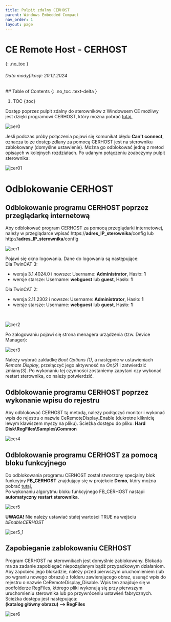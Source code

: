 ```yaml
---
title: Pulpit zdalny CERHOST 
parent: Windows Embedded Compact
nav_order: 1
layout: page
---
```



# CE Remote Host - CERHOST 
{: .no_toc }
<h6> Data modyfikacji: 20.12.2024 </h6>
## Table of Contents
{: .no_toc .text-delta }

1. TOC
{:toc}

Dostęp poprzez pulpit zdalny do sterowników z Windowsem CE możliwy jest dzięki programowi CERHOST, który można pobrać [tutaj.](https://infosys.beckhoff.com/content/1033/cx51x0_hw/Resources/5047075211.zip)

![cer0](https://ba-pl.github.io/wiki/assets/images/cer0.png "cer0")

Jeśli podczas próby połączenia pojawi się komunikat błędu **Can't connect**, oznacza to że dostęp zdlany za pomocą CERHOST jest na sterowniku zablokowany (domyślne ustawienie). Można go odblokować jedną z metod opisaych w kolejnych rozdziałach.
Po udanym połączeniu zoabczymy pulpit sterownika:

![cer01](https://ba-pl.github.io/wiki/assets/images/cer01.png "cer01")

# Odblokowanie CERHOST

## Odblokowanie programu CERHOST poprzez przeglądarkę internetową 
Aby odblokować program CERHOST za pomocą przeglądarki internetowej, należy w przeglądarce wpisać https://**adres_IP_sterownika**/config lub http://**adres_IP_sterownika**/config

![cer1](https://ba-pl.github.io/wiki/assets/images/cer1.png "cer1")

Pojawi się okno logowania. Dane do logowania są następujące:
<br>
Dla TwinCAT 3:
- wersja 3.1.4024.0 i nowsze: Username: **Administrator**, Hasło: **1**
- wersje starsze: Username: **webguest** lub **guest**, Hasło: **1**

Dla TwinCAT 2:
- wersja 2.11.2302 i nowsze: Username: **Administrator**, Hasło: **1**
- wersje starsze: Username: **webguest** lub **guest**, Hasło: **1**
<br>

![cer2](https://ba-pl.github.io/wiki/assets/images/cer2.png "cer2")

Po zalogowaniu pojawi się strona menagera urządzenia (tzw. Device Manager):

![cer3](https://ba-pl.github.io/wiki/assets/images/cer3.png "cer3")

Należy wybrać zakładkę *Boot Options (1)*, a następnie w ustawieniach *Remote Display*, przełączyć jego aktywność na *On(2)* i zatwierdzić zmiany(3). Po wykonaniu tej czynności zostaniemy zapytani czy wykonać restart sterownika, co należy potwierdzić.
## Odblokowanie programu CERHOST poprzez wykonanie wpisu do rejestru
Aby odblokować CERHOST tą metodą, należy podłączyć monitor i wykonać wpis do rejestru o nazwie CeRemoteDisplay_Enable (dukrotne kliknicię lewym klawiszem myszy na pliku). Ścieżka dostępu do pliku: **Hard Disk\RegFiles\Samples\Common** 

![cer4](https://ba-pl.github.io/wiki/assets/images/cer4.png "cer4")
## Odblokowanie programu CERHOST za pomocą bloku funkcyjnego
Do odblokowania programu CERHOST został stworzony specjalny blok funkcyjny **FB_CERHOST** znajdujący się w projekcie **Demo**, który można pobrać [tutaj.](https://github.com/BA-PL/Demo/archive/refs/heads/main.zip)
<br>
Po wykonaniu algorytmu bloku funkcyjnego FB_CERHOST nastąpi **automatyczny restart sterownika**.

![cer5](https://ba-pl.github.io/wiki/assets/images/cer5.png "cer5")

**UWAGA!** Nie należy ustawiać stałej wartości TRUE na wejściu *bEnableCERHOST*

![cer5_1](https://ba-pl.github.io/wiki/assets/images/cer5_1.png "cer5_1")

## Zapobieganie zablokowaniu CERHOST
Program CERHOST na sterownikach jest domyślnie zablokowany. Blokada ma za zadanie zapobiegać niepożądanym bądź przypadkowym działaniom. Aby zapobiec jego blokadzie, należy przed pierwszym uruchomieniem (lub po wgraniu nowego obrazu) z folderu zawierającego obraz, usunąć wpis do rejestru o nazwie CeRemoteDisplay_Disable. Wpis ten znajduje się w podfolderze RegFiles, którego pliki wykonują się przy pierwszym uruchomieniu sterownika lub po przywróceniu ustawień fabrycznych. Ścieżka dostępu jest następująca:
<br>
**(katalog główny obrazu) --> RegFiles**

![cer6](https://ba-pl.github.io/wiki/assets/images/cer6.png "cer6")
